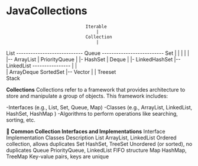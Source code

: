# JavaCollections

                                  Iterable
                                      |
                                  Collection
                                      | 
   List ---------------------------- Queue -------------------------- Set
    |                                |   |                           |   |
    |-- ArrayList                    |   PriorityQueue               |   |-  HashSet
    |                              Deque                             |   |-  LinkedHashSet
    |-- LinkedList  ---------------- |                               |  
    |                             ArrayDeque                      SortedSet
    |-- Vector                                                       | 
          |                                                        Treeset  
       Stack                                                  



**Collections** 
Collections refer to a framework that provides architecture to store and manipulate a group of objects. This framework includes:

-Interfaces (e.g., List, Set, Queue, Map)
-Classes (e.g., ArrayList, LinkedList, HashSet, HashMap )
-Algorithms to perform operations like searching, sorting, etc.


**🔹 Common Collection Interfaces and Implementations**
Interface              	Implementation Classes                 	Description
List	                  ArrayList, LinkedList                 	Ordered collection, allows duplicates
Set	                    HashSet, TreeSet	                      Unordered (or sorted), no duplicates
Queue	                  PriorityQueue, LinkedList	              FIFO structure
Map	                    HashMap, TreeMap	                      Key-value pairs, keys are unique

     
